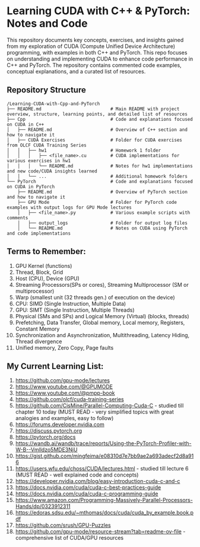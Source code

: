 # Learning CUDA with C++ & PyTorch: Notes and Code
This repository documents key concepts, exercises, and insights gained from my exploration of CUDA (Compute Unified Device Architecture) programming, with examples in both C++ and PyTorch. This repo focuses on understanding and implementing CUDA to enhance code performance in C++ and PyTorch. The repository contains commented code examples, conceptual explanations, and a curated list of resources.


## Repository Structure
```
/Learning-CUDA-with-Cpp-and-PyTorch
├── README.md                          # Main README with project overview, structure, learning points, and detailed list of resources
├── Cpp                                # Code and explanations focused on CUDA in C++
│   ├── README.md                      # Overview of C++ section and how to navigate it
│   ├── CUDA Exercises                 # Folder for CUDA exercises from OLCF CUDA Training Series
│   │   ├── hw1                        # Homework 1 folder
│   │   │   ├── <file_name>.cu         # CUDA implementations for various exercises in hw1
│   │   │   └── README.md              # Notes for hw1 implementations and new code/CUDA insights learned
│   │   └── ...                        # Additional homework folders
└── PyTorch                            # Code and explanations focused on CUDA in PyTorch
    ├── README.md                      # Overview of PyTorch section and how to navigate it
    ├── GPU Mode                       # Folder for PyTorch code examples with output logs for GPU Mode lectures
    │   ├── <file_name>.py             # Various example scripts with comments
    │   ├── output_logs                # Folder for output log files
    │   └── README.md                  # Notes on CUDA using PyTorch and code implementations

```


## Terms to Remember:
1. GPU Kernel (functions)
2. Thread, Block, Grid
3. Host (CPU), Device (GPU)
4. Streaming Processors(SPs or cores), Streaming Multiprocessor (SM or multiprocessor)
6. Warp (smallest unit (32 threads gen.) of execution on the device)
7. CPU: SIMD (Single Instruction, Multiple Data)
8. GPU: SIMT (Single Instruction, Multiple Threads)
9. Physical (SMs and SPs) and Logical Memory (Virtual) (blocks, threads)
10. Prefetching, Data Transfer, Global memory, Local memory, Registers, Constant Memory
11. Synchronization and Asynchronization, Multithreading, Latency Hiding, Thread divergence
12. Unified memory, Zero Copy, Page faults

## My Current Learning List:
1. https://github.com/gpu-mode/lectures
2. https://www.youtube.com/@GPUMODE
3. https://www.youtube.com/@pmpp-book
4. https://github.com/olcf/cuda-training-series
5. https://github.com/CisMine/Parallel-Computing-Cuda-C - studied till chapter 10 today (MUST READ - very simplified topics with great analogies and examples, easy to follow)
6. https://forums.developer.nvidia.com
7. https://discuss.pytorch.org
8. https://pytorch.org/docs
9. https://wandb.ai/wandb/trace/reports/Using-the-PyTorch-Profiler-with-W-B--Vmlldzo5MDE3NjU
10. https://gist.github.com/mingfeima/e08310d7e7bb9ae2a693adecf2d8a916
11. https://users.wfu.edu/choss/CUDA/lectures.html - studied till lecture 6 (MUST READ - well explained code and concepts)
12. https://developer.nvidia.com/blog/easy-introduction-cuda-c-and-c
13. https://docs.nvidia.com/cuda/cuda-c-best-practices-guide
14. https://docs.nvidia.com/cuda/cuda-c-programming-guide
15. https://www.amazon.com/Programming-Massively-Parallel-Processors-Hands/dp/0323912311
16. https://edoras.sdsu.edu/~mthomas/docs/cuda/cuda_by_example.book.pdf
17. https://github.com/srush/GPU-Puzzles
18. https://github.com/gpu-mode/resource-stream?tab=readme-ov-file - comprehensive list of CUDA/GPU resources
